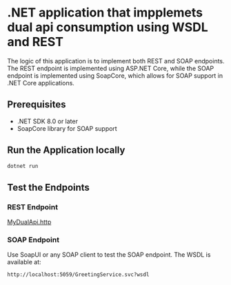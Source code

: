 # .NET application that impplemets dual api consumption using WSDL and REST

The logic of this application is to implement both REST and SOAP endpoints.
The REST endpoint is implemented using ASP.NET Core, while the SOAP endpoint is implemented using SoapCore, which allows for SOAP support in .NET Core applications.

## Prerequisites

- .NET SDK 8.0 or later
- SoapCore library for SOAP support

## Run the Application locally
```bash
dotnet run
```

## Test the Endpoints
### REST Endpoint
[MyDualApi.http](MyDualApi.http)
### SOAP Endpoint
Use SoapUI or any SOAP client to test the SOAP endpoint. The WSDL is available at:
```
http://localhost:5059/GreetingService.svc?wsdl
```